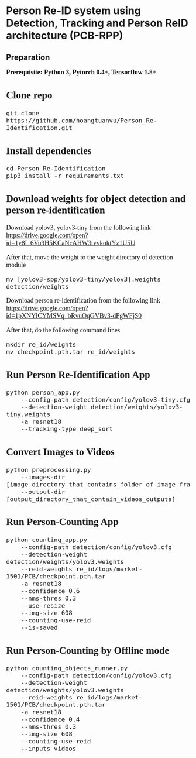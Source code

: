 # Person Re-ID system using Detection, Tracking and Person ReID architecture (PCB-RPP)
 

## Preparation
<font face="Times New Roman" size=4>

**Prerequisite: Python 3, Pytorch 0.4+, Tensorflow 1.8+**

## Clone repo
```
git clone https://github.com/hoangtuanvu/Person_Re-Identification.git
```

## Install dependencies
```
cd Person_Re-Identification
pip3 install -r requirements.txt
```

## Download weights for object detection and person re-identification
Download yolov3, yolov3-tiny from the following link
https://drive.google.com/open?id=1y8I_6Vu9H5KCaNcAHW3tvvkoktYz1U5U

After that, move the weight to the weight directory of detection module
```
mv [yolov3-spp/yolov3-tiny/yolov3].weights detection/weights
```

Download person re-identification from the following link
https://drive.google.com/open?id=1pXNYlCYMSVq_bRvuOqGVBv3-dPgWFjS0

After that, do the following command lines
```
mkdir re_id/weights
mv checkpoint.pth.tar re_id/weights
```

## Run Person Re-Identification App
```
python person_app.py 
    --config-path detection/config/yolov3-tiny.cfg 
    --detection-weight detection/weights/yolov3-tiny.weights 
    -a resnet18
    --tracking-type deep_sort
```

## Convert Images to Videos
```
python preprocessing.py 
    --images-dir [image_directory_that_contains_folder_of_image_frames]
    --output-dir [output_directory_that_contain_videos_outputs]
```

## Run Person-Counting App
```
python counting_app.py 
    --config-path detection/config/yolov3.cfg 
    --detection-weight detection/weights/yolov3.weights
    --reid-weights re_id/logs/market-1501/PCB/checkpoint.pth.tar  
    -a resnet18
    --confidence 0.6 
    --nms-thres 0.3 
    --use-resize 
    --img-size 608  
    --counting-use-reid 
    --is-saved
```

## Run Person-Counting by Offline mode
```
python counting_objects_runner.py 
    --config-path detection/config/yolov3.cfg 
    --detection-weight detection/weights/yolov3.weights 
    --reid-weights re_id/logs/market-1501/PCB/checkpoint.pth.tar 
    -a resnet18
    --confidence 0.4 
    --nms-thres 0.3 
    --img-size 608  
    --counting-use-reid 
    --inputs videos
```